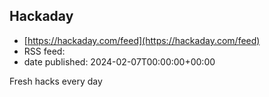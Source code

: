 ## Hackaday
 - [https://hackaday.com/feed](https://hackaday.com/feed)
 - RSS feed: 
 - date published: 2024-02-07T00:00:00+00:00

Fresh hacks every day

